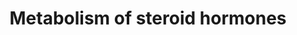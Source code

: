 ---
annotations:
- id: PW:0000002
  parent: classic metabolic pathway
  type: Pathway Ontology
  value: classic metabolic pathway
authors:
- ReactomeTeam
- Anwesha
- Ryanmiller
- Mkutmon
description: 'Steroid hormones are synthesized primarily in the adrenal gland and
  gonads. They regulate energy metabolism and stress responses (glucocorticoids),
  salt balance (mineralocorticoids), and sexual development and function (androgens
  and estrogens). All steroids are synthesized from cholesterol. Steroid hormone synthesis
  is largely regulated at the initial steps of cholesterol mobilization and transport
  into the mitochondrial matrix for conversion to pregnenolone. In the body, the fate
  of pregnenolone is tissue-specific: in the zona fasciculata of the adrenal cortex
  it is converted to cortisol, in the zona glomerulosa to aldosterone, and in the
  gonads to testosterone and then to estrone and estradiol. These pathways are outlined
  in the figure below, which also details the sites on the cholesterol molecule that
  undergo modification in the course of these reactions.  View original pathway at
  [http://www.reactome.org/PathwayBrowser/#DIAGRAM=196071 Reactome].'
last-edited: 2021-01-25
organisms:
- Homo sapiens
redirect_from:
- /index.php/Pathway:WP2749
- /instance/WP2749
revision: null
schema-jsonld:
- '@context': https://schema.org/
  '@id': https://wikipathways.github.io/pathways/WP2749.html
  '@type': Dataset
  creator:
    '@type': Organization
    name: WikiPathways
  description: 'Steroid hormones are synthesized primarily in the adrenal gland and
    gonads. They regulate energy metabolism and stress responses (glucocorticoids),
    salt balance (mineralocorticoids), and sexual development and function (androgens
    and estrogens). All steroids are synthesized from cholesterol. Steroid hormone
    synthesis is largely regulated at the initial steps of cholesterol mobilization
    and transport into the mitochondrial matrix for conversion to pregnenolone. In
    the body, the fate of pregnenolone is tissue-specific: in the zona fasciculata
    of the adrenal cortex it is converted to cortisol, in the zona glomerulosa to
    aldosterone, and in the gonads to testosterone and then to estrone and estradiol.
    These pathways are outlined in the figure below, which also details the sites
    on the cholesterol molecule that undergo modification in the course of these reactions.  View
    original pathway at [http://www.reactome.org/PathwayBrowser/#DIAGRAM=196071 Reactome].'
  keywords:
  - '(2Fe-2S)(1+) '
  - '(2Fe-2S)2+ '
  - (CYP11B1 based)
  - 11-deoxycortisol
  - 11DCORST
  - '11DCORST '
  - 11DCORT
  - 17aHPREG
  - 17aHPROG
  - 18HCORST
  - 20a,22b-DHCHOL
  - 22b-HCHOL
  - AKR1B1
  - AKR1B15
  - ALDO
  - 'ALDO '
  - ANDST
  - 'BZRAP1 '
  - CBG:Corticosteroids
  - 'CGA '
  - CH3CHO
  - CHOL
  - 'CHOL '
  - COR
  - CORST
  - CORT
  - 'CORT '
  - 'CYP11A1 '
  - CYP11A1:FDXR:FDX1,FDX1L (ox.)
  - CYP11A1:FDXR:FDX1,FDX1L (red.)
  - 'CYP11B1 '
  - CYP11B2
  - 'CYP11B2 '
  - CYP17A1
  - CYP19A1
  - CYP21A2
  - Corticosteroids
  - Cytochrome P450
  - DHEA
  - DHTEST
  - E1
  - E2
  - EST17b
  - 'FDX1 '
  - 'FDX2 '
  - 'FDXR '
  - H+
  - H2O
  - HCOOH
  - 'HSD11B1 '
  - 'HSD11B2 '
  - HSD11B2, HSD11B1
  - 'HSD17B1 '
  - HSD17B1 dimer
  - HSD17B11
  - 'HSD17B12 '
  - 'HSD17B14 '
  - HSD17B14 tetramer
  - HSD17B2
  - 'HSD17B3 '
  - HSD17B3-like
  - HSD2B1 dimer, HSD3B2
  - 'HSD3B1 '
  - 'HSD3B2 '
  - ISCAL
  - 'LHB '
  - MePeOH
  - NAD+
  - NADH
  - NADP+
  - NADPH
  - O2
  - P4
  - 'P4 '
  - POMC(138-176)
  - PREG
  - Proteins
  - SERPINA6
  - 'SERPINA6 '
  - SRD5A1
  - SRD5A2
  - SRD5A3
  - STAR
  - 'STAR '
  - STAR:CHOL
  - 'STARD3 '
  - STARD3:STARD3NL,
  - 'STARD3NL '
  - 'STARD4 '
  - STARD4,6
  - STARD4,6:CHOL
  - 'STARD6 '
  - TEST
  - 'TSPO '
  - TSPO:BZRAP1
  - 'cholesterol '
  - dimer
  - glyco-Lutropin
  - pregn-5-ene-3,20-dione
  - pregn-5-ene-3,20-dione-17-ol
  license: CC0
  name: Metabolism of steroid hormones
seo: CreativeWork
title: Metabolism of steroid hormones
wpid: WP2749
---